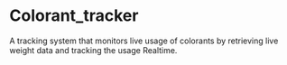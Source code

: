 # Colorant_tracker
A tracking system that monitors live usage of colorants by retrieving live weight data and tracking the usage Realtime.  
